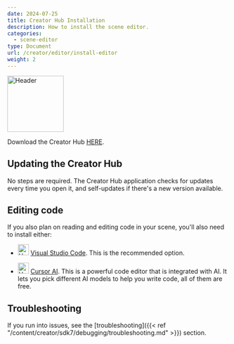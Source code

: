 ```yaml
---
date: 2024-07-25
title: Creator Hub Installation
description: How to install the scene editor.
categories:
  - scene-editor
type: Document
url: /creator/editor/install-editor
weight: 2
---
```


<img src="/images/editor/icon-creator-hub.png" alt="Header" width="128"/>

Download the Creator Hub [HERE](https://decentraland.org/download/creator-hub).

## Updating the Creator Hub

No steps are required. The Creator Hub application checks for updates every time you open it, and self-updates if there's a new version available.

## Editing code

If you also plan on reading and editing code in your scene, you'll also need to install either:

- <img src="/images/editor/vscode.png" alt="Header" width="25"/> [Visual Studio Code](https://code.visualstudio.com/). This is the recommended option.

- <img src="/images/editor/cursor-icon.png" alt="Header" width="25"/> [Cursor AI](https://www.cursor.com/). This is a powerful code editor that is integrated with AI. It lets you pick different AI models to help you write code, all of them are free.


## Troubleshooting

If you run into issues, see the [troubleshooting]({{< ref "/content/creator/sdk7/debugging/troubleshooting.md" >}}) section.
